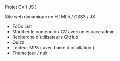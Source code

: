 Projet CV ( JS ) 

Site web dynamique en HTML5 / CSS3 / JS

  - ToDo List 
  - Modifier le contenu du CV avec un espace admin
  - Recherche d'utilisateurs GitHub
  - Quizz
  - Lecteur MP3 ( avec barre d'oscillation )
  - Thème jour / nuit 
  
